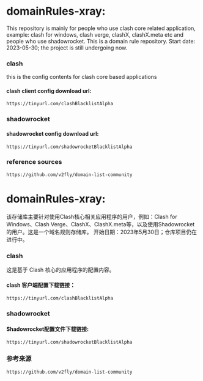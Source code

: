 # domainRules-xray:
  This repository is mainly for people who use clash core related application, example: clash for windows, clash verge, clashX, clashX.meta etc and people who use shadowrocket. This is a domain rule repository.
  Start date: 2023-05-30; the project is still undergoing now.

  ### clash
  this is the config contents for clash core based applications
  #### clash client config download url: 
    https://tinyurl.com/clashBlacklistAlpha

  ### shadowrocket
  #### shadowrocket config download url: 
    https://tinyurl.com/shadowrocketBlacklistAlpha

  ### reference sources
    https://github.com/v2fly/domain-list-community


# domainRules-xray:
  该存储库主要针对使用Clash核心相关应用程序的用户，例如：Clash for Windows、Clash Verge、ClashX、ClashX.meta等，以及使用Shadowrocket的用户。这是一个域名规则存储库。
  开始日期：2023年5月30日；仓库项目仍在进行中。
      
  ### clash
  这是基于 Clash 核心的应用程序的配置内容。
  #### clash 客户端配置下载链接：
    https://tinyurl.com/clashBlacklistAlpha
    
  ### shadowrocket
  #### Shadowrocket配置文件下载链接:
    https://tinyurl.com/shadowrocketBlacklistAlpha

  ### 参考来源
    https://github.com/v2fly/domain-list-community
